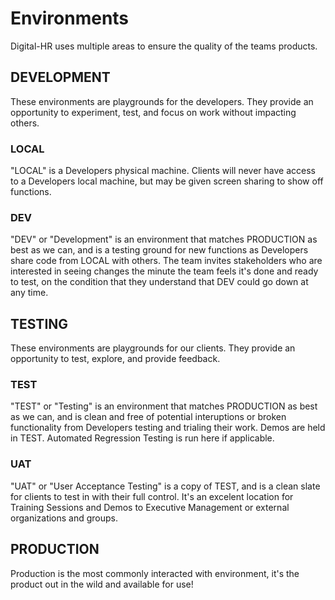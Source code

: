 # Environments

Digital-HR uses multiple areas to ensure the quality of the teams products.

## DEVELOPMENT

These environments are playgrounds for the developers. They provide an opportunity to experiment, test, and focus on work without impacting others. 

### LOCAL

"LOCAL" is a Developers physical machine. Clients will never have access to a Developers local machine, but may be given screen sharing to show off functions.

### DEV

"DEV" or "Development" is an environment that matches PRODUCTION as best as we can, and is a testing ground for new functions as Developers share code from LOCAL with others. The team invites stakeholders who are interested in seeing changes the minute the team feels it's done and ready to test, on the condition that they understand that DEV could go down at any time.

## TESTING

These environments are playgrounds for our clients. They provide an opportunity to test, explore, and provide feedback.

### TEST

"TEST" or "Testing" is an environment that matches PRODUCTION as best as we can, and is clean and free of potential interuptions or broken functionality from Developers testing and trialing their work. Demos are held in TEST. Automated Regression Testing is run here if applicable.

### UAT

"UAT" or "User Acceptance Testing" is a copy of TEST, and is a clean slate for clients to test in with their full control. It's an excelent location for Training Sessions and Demos to Executive Management or external organizations and groups.

## PRODUCTION

Production is the most commonly interacted with environment, it's the product out in the wild and available for use!

